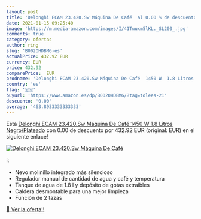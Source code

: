 ```yaml
---
layout: post
title: 'Delonghi ECAM 23.420.Sw Máquina De Café  al 0.00 % de descuento'
date: 2021-01-15 09:25:40
image: 'https://m.media-amazon.com/images/I/41Twuxm5lKL._SL200_.jpg'
comments: true
category: ofertas
author: ring
slug: 'B002OHDBM6-es'
actualPrice: 432.92 EUR
currency: EUR
price: 432.92
comparePrice:  EUR
prodname: 'Delonghi ECAM 23.420.Sw Máquina De Café  1450 W  1.8 Litros  Negro/Plateado'
country: 'es'
flag: '🇪🇸'
buyurl: 'https://www.amazon.es/dp/B002OHDBM6/?tag=tolees-21'
descuento: '0.00'
average: '463.8933333333333'
---
```


Está [Delonghi ECAM 23.420.Sw Máquina De Café  1450 W  1.8 Litros  Negro/Plateado](https://www.amazon.es/dp/B002OHDBM6/?tag=tolees-21) con 0.00 de descuento por 432.92 EUR (original:  EUR) en el siguiente enlace!

[![Delonghi ECAM 23.420.Sw Máquina De Café ](https://m.media-amazon.com/images/I/41Twuxm5lKL._SL200_.jpg)](https://www.amazon.es/dp/B002OHDBM6/?tag=tolees-21)

ℹ️:

- Nevo molinillo integrado más silencioso
- Regulador manual de cantidad de agua y café y temperatura
- Tanque de agua de 1.8 l y depósito de gotas extraibles
- Caldera desmontable para una mejor limpieza
- Función de 2 tazas

[🛒 Ver la oferta!!](https://www.amazon.es/dp/B002OHDBM6/?tag=tolees-21)
